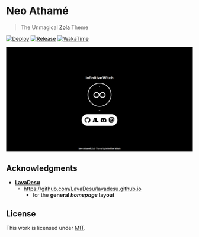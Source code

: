 # Neo Athamé

> The Unmagical [Zola](https://www.getzola.org) Theme

[![Deploy](https://github.com/infinitivewitch/neoathame/actions/workflows/deploy.yml/badge.svg?branch=main)](https://github.com/infinitivewitch/neoathame/actions/workflows/deploy.yml)
[![Release](https://github.com/infinitivewitch/neoathame/actions/workflows/release.yml/badge.svg?branch=main)](https://github.com/infinitivewitch/neoathame/actions/workflows/release.yml)
[![WakaTime](https://wakatime.com/badge/github/infinitivewitch/neoathame.svg)](https://wakatime.com/badge/github/infinitivewitch/neoathame)

![Screenshot](./screenshot.png)

## Acknowledgments

- [**LavaDesu**](https://github.com/LavaDesu)
  - https://github.com/LavaDesu/lavadesu.github.io
    - for the **general _homepage_ layout**

## License

This work is licensed under [MIT](./LICENSE).
